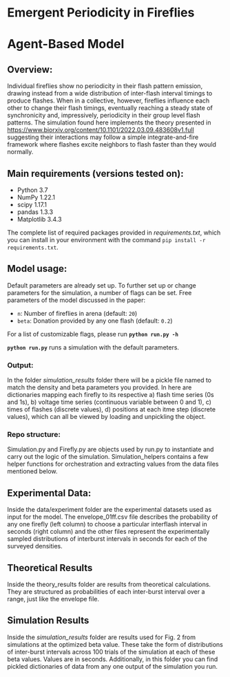 # Emergent Periodicity in Fireflies
# Agent-Based Model

## Overview:
Individual fireflies show no periodicity in their flash pattern emission, drawing instead from a wide distribution of inter-flash interval timings to produce flashes. When in a collective, however, fireflies influence each other to change their flash timings, eventually reaching a steady state of synchronicity and, impressively, periodicity in their group level flash patterns. The simulation found here implements the theory presented in https://www.biorxiv.org/content/10.1101/2022.03.09.483608v1.full suggesting their interactions may follow a simple integrate-and-fire framework where flashes excite neighbors to flash faster than they would normally.

## Main requirements (versions tested on):
- Python 3.7
- NumPy 1.22.1
- scipy 1.17.1
- pandas 1.3.3
- Matplotlib 3.4.3

The complete list of required packages provided in *requirements.txt*, which you can install in your environment with the command `pip install -r requirements.txt`. 

## Model usage:
Default parameters are already set up. To further set up or change parameters for the simulation, a number of flags can be set. Free parameters of the model discussed in the paper:
- `n`: Number of fireflies in arena (default: `20`)
- `beta`: Donation provided by any one flash (default: `0.2`)

For a list of customizable flags, please run **`python run.py -h`**

**`python run.py`** runs a simulation with the default parameters.

### Output:
In the folder *simulation_results* folder there will be a pickle file named to match the density and beta parameters you provided. In here are dictionaries mapping each firefly to its respective a) flash time series (0s and 1s), b) voltage time series (continuous variable between 0 and 1), c) times of flashes (discrete values), d) positions at each itme step (discrete values), which can all be viewed by loading and unpickling the object.


### Repo structure:
Simulation.py and Firefly.py are objects used by run.py to instantiate and carry out the logic of the simulation. Simulation_helpers contains a few helper functions for orchestration and extracting values from the data files mentioned below.

## Experimental Data:
Inside the data/experiment folder are the experimental datasets used as input for the model. The envelope_01ff.csv file describes the probability of any one firefly (left column) to choose a particular interflash interval in seconds (right column) and the other files represent the experimentally sampled distributions of interburst intervals in seconds for each of the surveyed densities. 

## Theoretical Results
Inside the theory_results folder are results from theoretical calculations. They are structured as probabilities of each inter-burst interval over a range, just like the envelope file.

## Simulation Results
Inside the *simulation_results* folder are results used for Fig. 2 from simulations at the optimized beta value. These take the form of distributions of inter-burst intervals across 100 trials of the simulation at each of these beta values. Values are in seconds. Additionally, in this folder you can find pickled dictionaries of data from any one output of the simulation you run.
